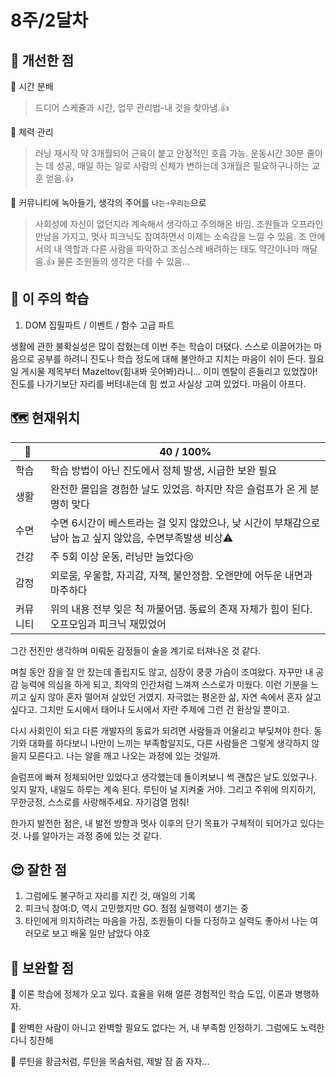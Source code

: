 # 8주/2달차
## 🤡 개선한 점 

🚩 시간 분배
> 드디어 스케쥴과 시간, 업무 관리법-내 것을 찾아냄.👍

🚩 체력 관리
> 러닝 재시작 약 3개월되어 근육이 붙고 안정적인 호흡 가능. 운동시간 30분 줄이는 데 성공, 매일 하는 일로 사람의 신체가 변하는데 3개월은 필요하구나하는 교훈 얻음.👍

🚩 커뮤니티에 녹아들기, 생각의 주어를 `나는➩우리는`으로
> 사회성에 자신이 없던지라 계속해서 생각하고 주의해온 바임. 조원들과 오프라인 만남을 가지고, 멋사 피크닉도 참여하면서 이제는 소속감을 느낄 수 있음. 조 안에서의 내 역할과 다른 사람을 파악하고 조심스레 배려하는 태도 약간이나마 깨달음.👍 물론 조원들의 생각은 다를 수 있음...

## 📓 이 주의 학습

1. DOM 집필파트 / 이벤트 / 함수 고급 파트

생활에 관한 불확실성은 많이 잡혔는데 이번 주는 학습이 뎌뎠다. 스스로 이끌어가는 마음으로 공부를 하려니 진도나 학습 정도에 대해 불안하고 지치는 마음이 쉬이 든다. 월요일 게시물 제목부터 Mazeltov(힘내봐 웃어봐)라니... 이미 멘탈이 흔들리고 있었잖아! 진도를 나가기보단 자리를 버텨내는데 힘 썼고 사실상 고여 있었다. 마음이 아프다.

## 🗺️ 현재위치

 🐾 | 40 / 100%
--  |--
학습| 학습 방법이 아닌 진도에서 정체 발생, 시급한 보완 필요
생활| 완전한 몰입을 경험한 날도 있었음. 하지만 작은 슬럼프가 온 게 분명히 맞다
수면| 수면 6시간이 베스트라는 걸 잊지 않았으나, 낮 시간이 부채감으로 남아 눕고 싶지 않았음, 수면부족발생 비상⚠️
건강| 주 5회 이상 운동, 러닝만 늘었다😢
감정| 외로움, 우울함, 자괴감, 자책, 불안정함. 오랜만에 어두운 내면과 마주하다
커뮤니티| 위의 내용 전부 잊은 척 까불어댐. 동료의 존재 자체가 힘이 된다. 오프모임과 피크닉 재밌었어

그간 전진만 생각하며 미뤄둔 감정들이 술을 계기로 터져나온 것 같다.

며칠 동안 잠을 잘 안 잤는데 졸립지도 않고, 심장이 쿵쿵 가슴이 조여왔다. 자꾸만 내 공감 능력에 의심을 하게 되고, 최악의 인간처럼 느껴져 스스로가 미웠다. 이런 기분을 느끼고 싶지 않아 혼자 떨어져 살았던 거였지. 자극없는 평온한 삶, 자연 속에서 혼자 살고 싶다고. 
그치만 도시에서 태어나 도시에서 자란 주제에 그런 건 환상일 뿐이고. 

다시 사회인이 되고 다른 개발자의 동료가 되려면 사람들과 어울리고 부딪쳐야 한다. 동기와 대화를 하다보니 나만이 느끼는 부족함일지도, 다른 사람들은 그렇게 생각하지 않을지 모른다고. 나는 알을 깨고 나오는 과정에 있는 것일까.

슬럼프에 빠져 정체되어만 있었다고 생각했는데 돌이켜보니 썩 괜찮은 날도 있었구나. 잊지 말자, 내일도 하루는 계속 된다. 루틴이 널 지켜줄 거야. 그리고 주위에 의지하기, 무한긍정, 스스로를 사랑해주세요. 자기검열 멈춰!

한가지 발전한 점은, 내 발전 방향과 멋사 이후의 단기 목표가 구체적이 되어가고 있다는 것. 나를 알아가는 과정 중에 있는 것 같다.


## 😍 잘한 점

1. 그럼에도 불구하고 자리를 지킨 것, 매일의 기록 
2. 피크닉 참여:D, 역시 고민했지만 GO. 점점 실행력이 생기는 중
3. 타인에게 의지하려는 마음을 가짐, 조원들이 다들 다정하고 실력도 좋아서 나는 여러모로 보고 배울 일만 남았다 야호

## 🤢 보완할 점

🚩 이론 학습에 정체가 오고 있다. 효율을 위해 얼른 경험적인 학습 도입, 이론과 병행하자.

🚩 완벽한 사람이 아니고 완벽할 필요도 없다는 거, 내 부족함 인정하기. 그럼에도 노력한다니 칭찬해

🚩 루틴을 황금처럼, 루틴을 목숨처럼, 제발 잠 좀 자자...

